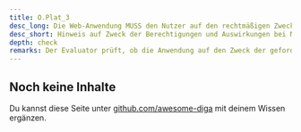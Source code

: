 ```yaml
---
title: O.Plat_3
desc_long: Die Web-Anwendung MUSS den Nutzer auf den rechtmäßigen Zweck der anzufragenden Berechtigungen und auf die Auswirkungen hinweisen, die eintreten, falls der Nutzer diese nicht gewährt.
desc_short: Hinweis auf Zweck der Berechtigungen und Auswirkungen bei Nichterteilung. 
depth: check
remarks: Der Evaluator prüft, ob die Anwendung auf den Zweck der geforderten Berechtigungen hinweist.
---
```


## Noch keine Inhalte

Du kannst diese Seite unter [github.com/awesome-diga](https://github.com/awesome-diga/tr-faq) mit deinem Wissen ergänzen.
